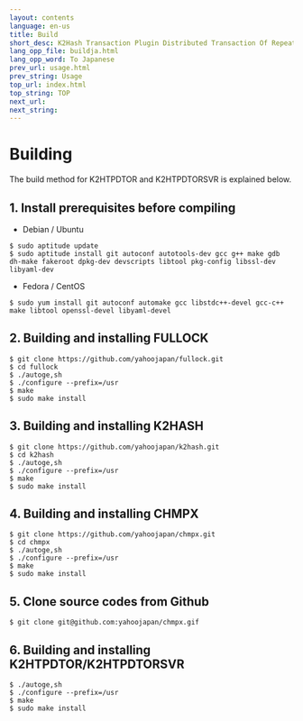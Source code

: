 ```yaml
---
layout: contents
language: en-us
title: Build
short_desc: K2Hash Transaction Plugin Distributed Transaction Of Repeater
lang_opp_file: buildja.html
lang_opp_word: To Japanese
prev_url: usage.html
prev_string: Usage
top_url: index.html
top_string: TOP
next_url: 
next_string: 
---
```


# Building
The build method for K2HTPDTOR and K2HTPDTORSVR is explained below.

## 1. Install prerequisites before compiling
- Debian / Ubuntu
```
$ sudo aptitude update
$ sudo aptitude install git autoconf autotools-dev gcc g++ make gdb dh-make fakeroot dpkg-dev devscripts libtool pkg-config libssl-dev libyaml-dev
```
- Fedora / CentOS
```
$ sudo yum install git autoconf automake gcc libstdc++-devel gcc-c++ make libtool openssl-devel libyaml-devel
```

## 2. Building and installing FULLOCK
```
$ git clone https://github.com/yahoojapan/fullock.git
$ cd fullock
$ ./autoge,sh
$ ./configure --prefix=/usr
$ make
$ sudo make install
```

## 3. Building and installing K2HASH
```
$ git clone https://github.com/yahoojapan/k2hash.git
$ cd k2hash
$ ./autoge,sh
$ ./configure --prefix=/usr
$ make
$ sudo make install
```

## 4. Building and installing CHMPX
```
$ git clone https://github.com/yahoojapan/chmpx.git
$ cd chmpx
$ ./autoge,sh
$ ./configure --prefix=/usr
$ make
$ sudo make install
```

## 5. Clone source codes from Github
```
$ git clone git@github.com:yahoojapan/chmpx.gif
```

## 6. Building and installing K2HTPDTOR/K2HTPDTORSVR
```
$ ./autoge,sh
$ ./configure --prefix=/usr
$ make
$ sudo make install
```
